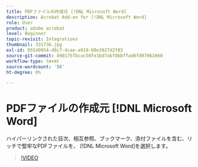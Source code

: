 ```yaml
---
title: PDFファイルの作成元 [!DNL Microsoft Word]
description: Acrobat Add-on for [!DNL Microsoft Word]
role: User
product: adobe acrobat
level: Beginner
topic-revisit: Integrations
thumbnail: 331736.jpg
exl-id: 95540954-d0c7-4cae-a919-00e3927d2f83
source-git-commit: 490175fbcac50fe1bd7abf8bbffad6fd97061660
workflow-type: tm+mt
source-wordcount: '56'
ht-degree: 0%

---
```


# PDFファイルの作成元 [!DNL Microsoft Word]

ハイパーリンクされた目次、相互参照、ブックマーク、添付ファイルを含む、リッチで堅牢なPDFファイルを、 [!DNL Microsoft Word]を選択します。

>[!VIDEO](https://video.tv.adobe.com/v/331736?hidetitle=true)

